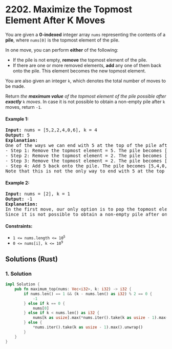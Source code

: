 # 2202. Maximize the Topmost Element After K Moves
You are given a **0-indexed** integer array `nums` representing the contents of a **pile**, where `nums[0]` is the topmost element of the pile.

In one move, you can perform **either** of the following:

* If the pile is not empty, **remove** the topmost element of the pile.
* If there are one or more removed elements, **add** any one of them back onto the pile. This element becomes the new topmost element.

You are also given an integer `k`, which denotes the total number of moves to be made.

Return *the **maximum value** of the topmost element of the pile possible after **exactly*** `k` *moves*. In case it is not possible to obtain a non-empty pile after `k` moves, return `-1`.

#### Example 1:
<pre>
<strong>Input:</strong> nums = [5,2,2,4,0,6], k = 4
<strong>Output:</strong> 5
<strong>Explanation:</strong>
One of the ways we can end with 5 at the top of the pile after 4 moves is as follows:
- Step 1: Remove the topmost element = 5. The pile becomes [2,2,4,0,6].
- Step 2: Remove the topmost element = 2. The pile becomes [2,4,0,6].
- Step 3: Remove the topmost element = 2. The pile becomes [4,0,6].
- Step 4: Add 5 back onto the pile. The pile becomes [5,4,0,6].
Note that this is not the only way to end with 5 at the top of the pile. It can be shown that 5 is the largest answer possible after 4 moves.
</pre>

#### Example 2:
<pre>
<strong>Input:</strong> nums = [2], k = 1
<strong>Output:</strong> -1
<strong>Explanation:</strong>
In the first move, our only option is to pop the topmost element of the pile.
Since it is not possible to obtain a non-empty pile after one move, we return -1.
</pre>

#### Constraints:
* <code>1 <= nums.length <= 10<sup>5</sup></code>
* <code>0 <= nums[i], k <= 10<sup>9</sup></code>

## Solutions (Rust)

### 1. Solution
```Rust
impl Solution {
    pub fn maximum_top(nums: Vec<i32>, k: i32) -> i32 {
        if nums.len() == 1 && (k - nums.len() as i32) % 2 == 0 {
            -1
        } else if k == 0 {
            nums[0]
        } else if k < nums.len() as i32 {
            nums[k as usize].max(*nums.iter().take(k as usize - 1).max().unwrap_or(&0))
        } else {
            *nums.iter().take(k as usize - 1).max().unwrap()
        }
    }
}
```
